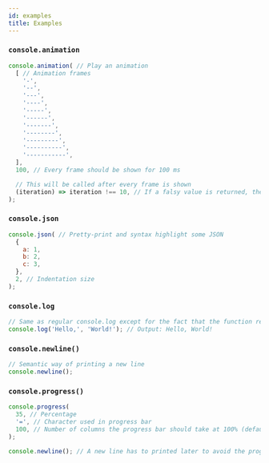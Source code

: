 ```yaml
---
id: examples
title: Examples
---
```


### `console.animation`

```javascript
console.animation( // Play an animation
  [ // Animation frames
    '-',
    '--',
    '---',
    '----',
    '-----',
    '------',
    '-------',
    '--------',
    '---------',
    '----------',
    '-----------',
  ],
  100, // Every frame should be shown for 100 ms

  // This will be called after every frame is shown
  (iteration) => iteration !== 10, // If a falsy value is returned, the animation will stop
);
```

### `console.json`

```javascript
console.json( // Pretty-print and syntax highlight some JSON
  {
    a: 1,
    b: 2,
    c: 3,
  },
  2, // Indentation size
);
```

### `console.log`

```javascript
// Same as regular console.log except for the fact that the function returns what it logs
console.log('Hello,', 'World!'); // Output: Hello, World!
```

### `console.newline()`

```javascript
// Semantic way of printing a new line
console.newline();
```

### `console.progress()`

```javascript
console.progress(
  35, // Percentage
  '=', // Character used in progress bar
  100, // Number of columns the progress bar should take at 100% (default is full width of the terminal)
);

console.newline(); // A new line has to printed later to avoid the progress bar being erased
```
